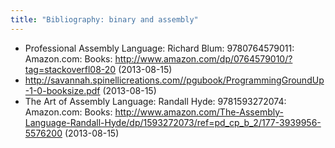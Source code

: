 ```yaml
---
title: "Bibliography: binary and assembly"
---
```


* Professional Assembly Language: Richard Blum: 9780764579011: Amazon.com: Books: http://www.amazon.com/dp/0764579010/?tag=stackoverfl08-20 (2013-08-15)
* http://savannah.spinellicreations.com//pgubook/ProgrammingGroundUp-1-0-booksize.pdf (2013-08-15)
* The Art of Assembly Language: Randall Hyde: 9781593272074: Amazon.com: Books: http://www.amazon.com/The-Assembly-Language-Randall-Hyde/dp/1593272073/ref=pd_cp_b_2/177-3939956-5576200 (2013-08-15)
